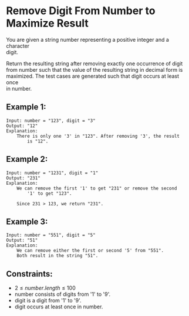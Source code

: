 # Remove Digit From Number to Maximize Result

You are given a string number representing a positive integer and a character  
digit.

Return the resulting string after removing exactly one occurrence of digit  
from number such that the value of the resulting string in decimal form is  
maximized. The test cases are generated such that digit occurs at least once  
in number.

 

## Example 1:

    Input: number = "123", digit = "3"
    Output: "12"
    Explanation: 
        There is only one '3' in "123". After removing '3', the result  
            is "12".
        
## Example 2:

    Input: number = "1231", digit = "1"
    Output: "231"
    Explanation: 
        We can remove the first '1' to get "231" or remove the second  
            '1' to get "123".

        Since 231 > 123, we return "231".

## Example 3:

    Input: number = "551", digit = "5"
    Output: "51"
    Explanation: 
        We can remove either the first or second '5' from "551".
        Both result in the string "51".

 

## Constraints:

* $2 \le number.length \le 100$
* number consists of digits from '1' to '9'.
* digit is a digit from '1' to '9'.
* digit occurs at least once in number.

